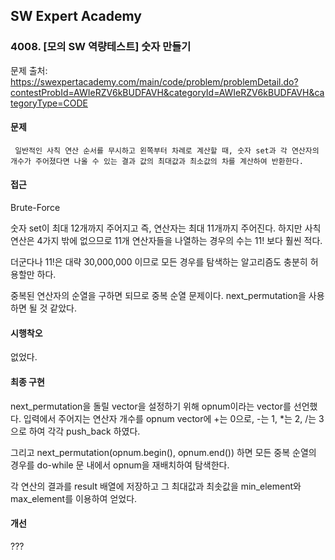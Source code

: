 ## SW Expert Academy
### 4008. [모의 SW 역량테스트] 숫자 만들기

문제 출처: https://swexpertacademy.com/main/code/problem/problemDetail.do?contestProbId=AWIeRZV6kBUDFAVH&categoryId=AWIeRZV6kBUDFAVH&categoryType=CODE
    
#### 문제

     일반적인 사칙 연산 순서를 무시하고 왼쪽부터 차례로 계산할 때, 숫자 set과 각 연산자의 개수가 주어졌다면 나올 수 있는 결과 값의 최대값과 최소값의 차를 계산하여 반환한다.


#### 접근
 
 Brute-Force
  
  숫자 set이 최대 12개까지 주어지고 즉, 연산자는 최대 11개까지 주어진다. 하지만 사칙연산은 4가지 밖에 없으므로 11개 연산자들을 나열하는 경우의 수는 11! 보다 훨씬 적다. 

  더군다나 11!은 대략 30,000,000 이므로 모든 경우를 탐색하는 알고리즘도 충분히 허용할만 하다.

 중복된 연산자의 순열을 구하면 되므로 중복 순열 문제이다.
 next_permutation을 사용하면 될 것 같았다.

#### 시행착오
 없었다.
  


#### 최종 구현
 
 next_permutation을 돌릴 vector을 설정하기 위해 opnum이라는 vector를 선언했다. 입력에서 주어지는 연산자 개수를 opnum vector에 +는 0으로, -는 1, *는 2, /는 3으로 하여 각각 push_back 하였다.

 그리고 next_permutation(opnum.begin(), opnum.end()) 하면 모든 중복 순열의 경우를 do-while 문 내에서 opnum을 재배치하여 탐색한다.

 각 연산의 결과를 result 배열에 저장하고 그 최대값과 최솟값을 min_element와 max_element를 이용하여 얻었다.
 
#### 개선

 ???
 